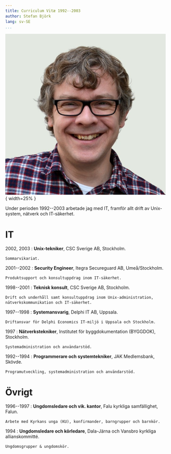 ```yaml
---
title: Curriculum Vitæ 1992--2003
author: Stefan Björk
lang: sv-SE
...
```


![](images/photo.jpg){ width=25% }

Under perioden 1992--2003 arbetade jag med IT, framför allt drift av Unix-system, nätverk och IT-säkerhet.

# IT

2002, 2003
:   **Unix-tekniker**, CSC Sverige AB, Stockholm.

    Sommarvikariat.

2001--2002
:   **Security Engineer**, Itegra Secureguard AB, Umeå/Stockholm.

    Produktsupport och konsultuppdrag inom IT-säkerhet.

1998--2001
:   **Teknisk konsult**, CSC Sverige AB, Stockholm.

    Drift och underhåll samt konsultuppdrag inom Unix-administration, nätverkskommunikation och IT-säkerhet.

1997--1998
:   **Systemansvarig**, Delphi IT AB, Uppsala.

    Driftansvar för Delphi Economics IT-miljö i Uppsala och Stockholm.

1997
:   **Nätverkstekniker**, Institutet för byggdokumentation (BYGGDOK), Stockholm.

    Systemadministration och användarstöd.

1992--1994
:   **Programmerare och systemtekniker**, JAK Medlemsbank, Skövde.

    Programutveckling, systemadministration och användarstöd.

# Övrigt

1996--1997
:   **Ungdomsledare och vik. kantor**, Falu kyrkliga samfällighet, Falun.

    Arbete med Kyrkans unga (KU), konfirmander, barngrupper och barnkör.

1994
:   **Ungdomsledare och körledare**, Dala-Järna och Vansbro kyrkliga allianskommitté.

    Ungdomsgrupper & ungdomskör.


